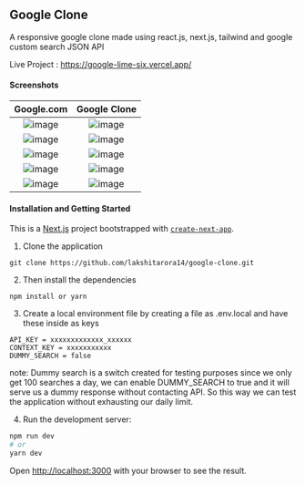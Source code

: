 ## Google Clone
A responsive google clone made using react.js, next.js, tailwind and google custom search JSON API

Live Project : https://google-lime-six.vercel.app/

#### Screenshots

Google.com                 |  Google Clone
:-------------------------:|:-------------------------:
![image](https://user-images.githubusercontent.com/44324506/151520086-4bd108ce-4114-4c0f-8659-42d0b3d29d3a.png) | ![image](https://user-images.githubusercontent.com/44324506/151519984-1072d3a0-088e-4714-8035-f00100ec02ec.png)
![image](https://user-images.githubusercontent.com/44324506/151520896-eb0dfcf1-393b-4159-b1b8-bf9faef19cd7.png) | ![image](https://user-images.githubusercontent.com/44324506/151520055-271238f5-b108-44bb-9377-d37748fee36a.png)
![image](https://user-images.githubusercontent.com/44324506/151521920-1de5d622-9a7f-43f1-b3c7-fc603267697f.png) | ![image](https://user-images.githubusercontent.com/44324506/151520998-4bd35023-d1c1-4a35-846d-e77a3d0f85db.png)
![image](https://user-images.githubusercontent.com/44324506/151521167-98019713-4e15-43ec-bb51-3f1edb7792d4.png) | ![image](https://user-images.githubusercontent.com/44324506/151521124-0b0cd316-9203-48bf-a6dc-182095231682.png)
![image](https://user-images.githubusercontent.com/44324506/151521520-a2eb1324-67bf-477f-8b1d-544e8d7adb14.png) | ![image](https://user-images.githubusercontent.com/44324506/151521260-bbb71da0-e7af-4f15-88a5-0ffc52816563.png)

#### Installation and Getting Started
This is a [Next.js](https://nextjs.org/) project bootstrapped with [`create-next-app`](https://github.com/vercel/next.js/tree/canary/packages/create-next-app).

1. Clone the application

```
git clone https://github.com/lakshitarora14/google-clone.git
```
2. Then install the dependencies

```
npm install or yarn 
```
3. Create a local environment file by creating a file as .env.local and have these inside as keys

```
API_KEY = xxxxxxxxxxxxx_xxxxxx
CONTEXT_KEY = xxxxxxxxxxx
DUMMY_SEARCH = false
```
note: Dummy search is a switch created for testing purposes since we only get 100 searches a day, we can enable DUMMY_SEARCH to true and it will serve us a dummy response without contacting API. So this way we can test the application without exhausting our daily limit.

4. Run the development server:

```bash
npm run dev
# or
yarn dev
```

Open [http://localhost:3000](http://localhost:3000) with your browser to see the result.
